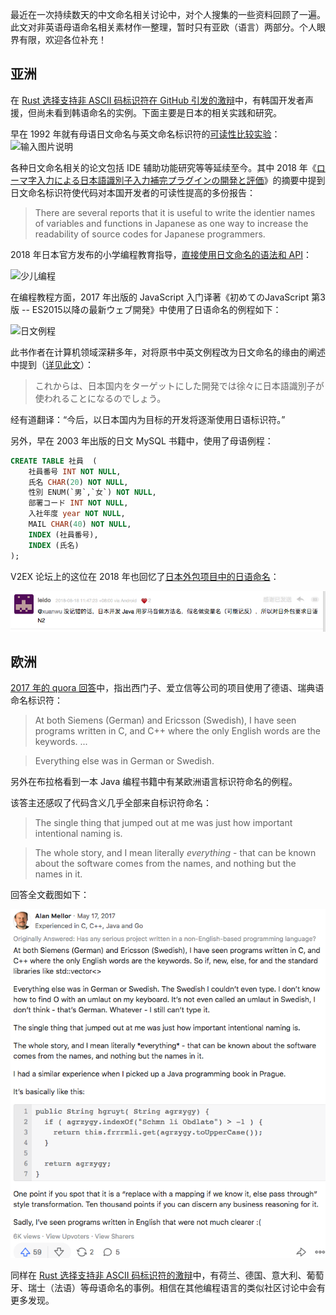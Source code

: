 
最近在一次持续数天的中文命名相关讨论中，对个人搜集的一些资料回顾了一遍。此文对非英语母语命名相关素材作一整理，暂时只有亚欧（语言）两部分。个人眼界有限，欢迎各位补充！

## 亚洲

在 [Rust 选择支持非 ASCII 码标识符在 GitHub 引发的激辩](https://zhuanlan.zhihu.com/p/92057476)中，有韩国开发者声援，但尚未看到韩语命名的实例。下面主要是日本的相关实践和研究。

早在 1992 年就有母语日文命名与英文命名标识符的[可读性比较实验](https://zhuanlan.zhihu.com/p/56756996)：
![输入图片说明](https://images.gitee.com/uploads/images/2020/1216/180553_35462c32_384016.png "2019-02-14-japanese母语可读性_时间比较1.png")

各种日文命名相关的论文包括 IDE 辅助功能研究等等延续至今。其中 2018 年《[ローマ字入力による日本語識別子入力補完プラグインの開発と評価](http://jssst.or.jp/files/user/taikai/2018/FOSE/fose1-5.pdf)》的摘要中提到日文命名标识符使代码对本国开发者的可读性提高的多份报告：

> There are several reports that it is useful to write the identier names of variables and functions in Japanese as one way to increase the readability of source codes for Japanese programmers.

2018 年日本官方发布的小学编程教育指导，[直接使用日文命名的语法和 API](https://zhuanlan.zhihu.com/p/47128031)：

![少儿编程](https://images.gitee.com/uploads/images/2020/1216/180411_bf5905b7_384016.png "2018-10-18-japan少儿编程.png")

在编程教程方面，2017 年出版的 JavaScript 入门译著《初めてのJavaScript 第3版 -- ES2015以降の最新ウェブ開発》中使用了日语命名的例程如下：

![日文例程](../assets/2018-10-18-javascript_tutorial_日语代码.png)

此书作者在计算机领域深耕多年，对将原书中英文例程改为日文命名的缘由的阐述中提到（[详见此文](https://zhuanlan.zhihu.com/p/47127716)）：

> これからは、日本国内をターゲットにした開発では徐々に日本語識別子が使われることになるのでしょう。

经有道翻译：“今后，以日本国内为目标的开发将逐渐使用日语标识符。”

另外，早在 2003 年出版的日文 MySQL 书籍中，使用了母语例程：
```sql
CREATE TABLE 社員  (
    社員番号 INT NOT NULL,
    氏名 CHAR(20) NOT NULL,
    性別 ENUM(`男`,`女`) NOT NULL,
    部署コード INT NOT NULL,
    入社年度 year NOT NULL,
    MAIL CHAR(40) NOT NULL,
    INDEX (社員番号),
    INDEX (氏名)
);
```

V2EX 论坛上的这位在 2018 年也回忆了[日本外包项目中的日语命名](https://www.v2ex.com/t/480623#r_6048174)：

![日文](../assets/2020-12-16_v2日文.png)

## 欧洲

[2017 年的 quora 回答](https://www.quora.com/Has-any-serious-project-been-written-in-a-non-English-based-programming-language/answer/Alan-Mellor)中，指出西门子、爱立信等公司的项目使用了德语、瑞典语命名标识符：

> At both Siemens (German) and Ericsson (Swedish), I have seen programs written in C, and C++ where the only English words are the keywords. 
...

> Everything else was in German or Swedish.

另外在布拉格看到一本 Java 编程书籍中有某欧洲语言标识符命名的例程。

该答主还感叹了代码含义几乎全部来自标识符命名：

> The single thing that jumped out at me was just how important intentional naming is.

> The whole story, and I mean literally *everything* - that can be known about the software comes from the names, and nothing but the names in it.

回答全文截图如下：

![quora](../assets/2020-12-24_quora.png)

同样在 [Rust 选择支持非 ASCII 码标识符的激辩](https://zhuanlan.zhihu.com/p/92057476)中，有荷兰、德国、意大利、葡萄牙、瑞士（法语）等母语命名的事例。相信在其他编程语言的类似社区讨论中会有更多发现。
